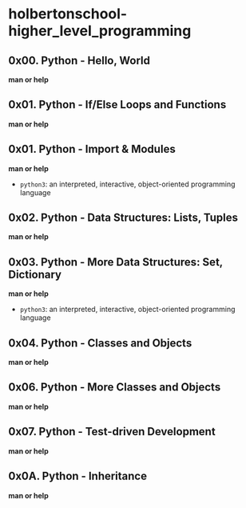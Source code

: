 # holbertonschool-higher_level_programming

## 0x00. Python - Hello, World   
  
**man or help**  
  
## 0x01. Python - If/Else Loops and Functions  
  
**man or help**
  
## 0x01. Python - Import & Modules  
  
**man or help**  
  
- `python3`: an interpreted, interactive, object-oriented programming language  
  
## 0x02. Python - Data Structures: Lists, Tuples  
  
**man or help**  
  
## 0x03. Python - More Data Structures: Set, Dictionary  
  
**man or help**
  
- `python3`: an interpreted, interactive, object-oriented programming language  
  
## 0x04. Python - Classes and Objects  
  
**man or help**  

## 0x06. Python - More Classes and Objects  
  
**man or help**  
  
## 0x07. Python - Test-driven Development
  
**man or help**  
  
## 0x0A. Python - Inheritance   
  
**man or help**  
